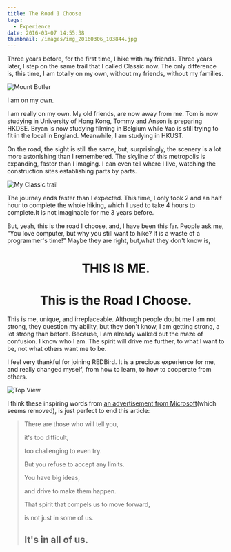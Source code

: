```yaml
---
title: The Road I Choose
tags:
  - Experience
date: 2016-03-07 14:55:38
thumbnail: /images/img_20160306_103844.jpg
---
```


Three years before, for the first time, I hike with my friends. Three years later, I step on the same trail that I called Classic now. The only difference is, this time, I am totally on my own, without my friends, without my families.

![Mount Butler](/images/img_20160306_102346.jpg)

I am on my own.
<!--more-->
I am really on my own. My old friends, are now away from me. Tom is now studying in University of Hong Kong, Tommy and Anson is preparing HKDSE. Bryan is now studying filming in Belgium while Yao is still trying to fit in the local in England. Meanwhile, I am studying in HKUST.

On the road, the sight is still the same, but, surprisingly, the scenery is a lot more astonishing than I remembered. The skyline of this metropolis is expanding, faster than I imaging. I can even tell where I live, watching the construction sites establishing parts by parts.

![My Classic trail](/images/screenshot-112.png)

The journey ends faster than I expected. This time, I only took 2 and an half hour to complete the whole hiking, which I used to take 4 hours to complete.It is not imaginable for me 3 years before.

But, yeah, this is the road I choose, and, I have been this far. People ask me, "You love computer, but why you still want to hike? It is a waste of a programmer's time!" Maybe they are right, but,what they don't know is,

<center><h1>THIS IS ME.</h1></center>

<center><h1>This is the Road I Choose.</h1></center>

This is me, unique, and irreplaceable. Although people doubt me I am not strong, they question my ability, but they don't know, I am getting strong, a lot strong than before. Because, I am already walked out the maze of confusion. I know who I am. The spirit will drive me further, to what I want to be, not what others want me to be.

I feel very thankful for joining REDBird. It is a precious experience for me, and really changed myself, from how to learn, to how to cooperate from others.

![Top View](/images/img_20160306_103844.jpg)

I think these inspiring words from [an advertisement from Microsoft](https://youtu.be/4ZawV1mXlS8)(which seems removed), is just perfect to end this article:
> There are those who will tell you,
> 
> it's too difficult,
> 
> too challenging to even try.
> 
> But you refuse to accept any limits.
> 
> You have big ideas,
> 
> and drive to make them happen.
> 
> That spirit that compels us to move forward,
> 
> is not just in some of us.
> 
> ## It's in all of us.